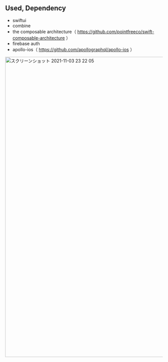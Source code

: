 ## Used, Dependency

- swiftui
- combine
- the composable architecture（ https://github.com/pointfreeco/swift-composable-architecture ）
- firebase auth
- apollo-ios（ https://github.com/apollographql/apollo-ios ）

<img width="958" alt="スクリーンショット 2021-11-03 23 22 05" src="https://user-images.githubusercontent.com/2268288/140080356-f88a77a0-ce33-4d2e-b35f-efaad8591a0f.png">
